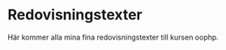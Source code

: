 ---
---
Redovisningstexter
=========================

Här kommer alla mina fina redovisningstexter till kursen oophp.
